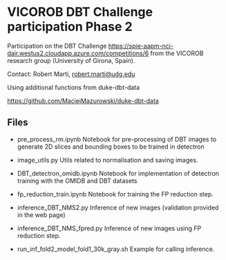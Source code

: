 # VICOROB DBT Challenge participation Phase 2

Participation on the DBT Challenge https://spie-aapm-nci-dair.westus2.cloudapp.azure.com/competitions/6 from the VICOROB research group (University of Girona, Spain). 

Contact: Robert Marti, robert.marti@udg.edu


Using additional functions from duke-dbt-data 

https://github.com/MaciejMazurowski/duke-dbt-data


## Files
- pre_process_rm.ipynb
Notebook for pre-processing of DBT images to generate 2D slices and bounding boxes to be trained in detectron

- image_utils.py
Utils related to normalisation and saving images.

- DBT_detectron_omidb.ipynb
Notebook for implementation of detectron training with the OMIDB and DBT datasets

- fp_reduction_train.ipynb
Notebook for training the FP reduction step. 

- inference_DBT_NMS2.py
Inference of new images (validation provided in the web page)

- inference_DBT_NMS_fpred.py
Inference of new images using FP reduction step. 

- run_inf_fold2_model_fold1_30k_gray.sh 
Example for calling inference.
